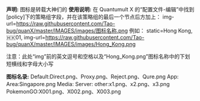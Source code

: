 **声明:**
图标是转载大神们的
**使用说明:**
在 Quantumult X 的“配置文件-编辑”中找到[policy]下的策略组字段，并在该策略组的最后一个节点后方加上：
img-url=https://raw.githubusercontent.com/Tao-bug/quanX/master/IMAGES/images/图标名称.png
例如：
static=Hong Kong, 🇭🇰01, img-url=https://raw.githubusercontent.com/Tao-bug/quanX/master/IMAGES/images/Hong_Kong.png

注意：此处“img”前的英文逗号和空格以及“Hong_Kong.png”图标名称中的下划短横线和字母大小写


**图标名录:**
Default:Direct.png、Proxy.png、Reject.png、Qure.png
App:
Area:Singapore.png
Media:
Server:
other:x1.png、x2.png、x3.png
PokemonGO:X001.png、X002.png、X003.png
